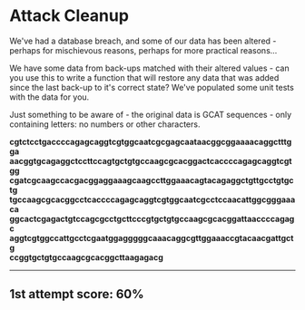 # Attack Cleanup

We've had a database breach, and some of our data has been altered - perhaps for mischievous reasons, perhaps for more practical reasons...



We have some data from back-ups matched with their altered values - can you use this to write a function that will restore any data that was added since the last back-up to it's correct state? We've populated some unit tests with the data for you.



Just something to be aware of - the original data is GCAT sequences - only containing letters: no numbers or other characters.



**cgtctcctgaccccagagcaggtcgtggcaatcgcgagcaataacggcggaaaacaggctttgga  
aacggtgcagaggctccttccagtgctgtgccaagcgcacggactcaccccagagcaggtcgtgg  
cgatcgcaagccacgacggaggaaagcaagccttggaaacagtacagaggctgttgcctgtgctg  
tgccaagcgcacggcctcaccccagagcaggtcgtggcaatcgcctccaacattggcgggaaaca  
ggcactcgagactgtccagcgcctgcttcccgtgctgtgccaagcgcacggattaaccccagagc  
aggtcgtggccattgcctcgaatggagggggcaaacaggcgttggaaaccgtacaacgattgctg  
ccggtgctgtgccaagcgcacggcttaagagacg**

-----

## 1st attempt score: 60%
